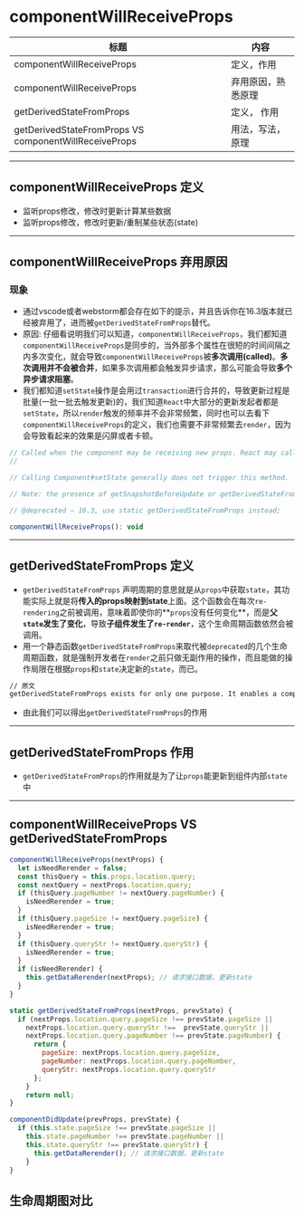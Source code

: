 # componentWillReceiveProps

| 标题 | 内容 |
| --- | --- |
| componentWillReceiveProps | 定义，作用 |
| componentWillReceiveProps | 弃用原因，熟悉原理 |
| getDerivedStateFromProps | 定义， 作用 |
| getDerivedStateFromProps VS componentWillReceiveProps | 用法，写法，原理 |

------

## componentWillReceiveProps 定义

- 监听props修改，修改时更新计算某些数据
- 监听props修改，修改时更新/重制某些状态(state)

------

## componentWillReceiveProps 弃用原因

### 现象

- 通过vscode或者webstorm都会存在如下的提示，并且告诉你在16.3版本就已经被弃用了，进而被`getDerivedStateFromProps`替代。
- 原因: 仔细看说明我们可以知道，`componentWillReceiveProps`，我们都知道`componentWillReceiveProps`是同步的，当外部多个属性在很短的时间间隔之内多次变化，就会导致`componentWillReceiveProps`被**多次调用(called)**。**多次调用并不会被合并**，如果多次调用都会触发异步请求，那么可能会导致**多个异步请求阻塞**。
- 我们都知道`setState`操作是会用过`transaction`进行合并的，导致更新过程是批量(一批一批去触发更新)的，我们知道`React`中大部分的更新发起者都是`setState`，所以`render`触发的频率并不会非常频繁，同时也可以去看下`componentWillReceiveProps`的定义，我们也需要不非常频繁去`render`，因为会导致看起来的效果是闪屏或者卡顿。

```javascript
// Called when the component may be receiving new props. React may call this even if props have not changed, so be sure to compare new and existing props if you only want to handle changes.
// 

// Calling Component#setState generally does not trigger this method.

// Note: the presence of getSnapshotBeforeUpdate or getDerivedStateFromProps prevents this from being invoked.

// @deprecated — 16.3, use static getDerivedStateFromProps instead;

componentWillReceiveProps(): void
```

------


## getDerivedStateFromProps 定义

- `getDerivedStateFromProps` 声明周期的意思就是从`props`中获取`state`，其功能实际上就是将**传入的props映射到state**上面。这个函数会在每次`re-rendering`之前被调用，意味着即使你的**`props`没有任何变化**，而是**父`state`发生了变化**，导致**子组件发生了`re-render`**，这个生命周期函数依然会被调用。
-  用一个静态函数`getDerivedStateFromProps`来取代被`deprecated`的几个生命周期函数，就是强制开发者在`render`之前只做无副作用的操作，而且能做的操作局限在根据`props`和`state`决定新的`state`，而已。

```md
// 原文
getDerivedStateFromProps exists for only one purpose. It enables a component to update its internal state as the result of changes in props.
```

- 由此我们可以得出`getDerivedStateFromProps`的作用

------

## getDerivedStateFromProps 作用

- `getDerivedStateFromProps`的作用就是为了让`props`能更新到组件内部`state`中

------

## componentWillReceiveProps VS getDerivedStateFromProps

```javascript
componentWillReceiveProps(nextProps) {
  let isNeedRerender = false;
  const thisQuery = this.props.location.query;
  const nextQuery = nextProps.location.query;
  if (thisQuery.pageNumber != nextQuery.pageNumber) {
    isNeedRerender = true;
  }
  if (thisQuery.pageSize != nextQuery.pageSize) {
    isNeedRerender = true;
  }
  if (thisQuery.queryStr != nextQuery.queryStr) {
    isNeedRerender = true;
  }
  if (isNeedRerender) {
    this.getDataRerender(nextProps); // 请求接口数据，更新state
  }
}
```

```javascript
static getDerivedStateFromProps(nextProps, prevState) {
  if (nextProps.location.query.pageSize !== prevState.pageSize ||
    nextProps.location.query.queryStr !==  prevState.queryStr ||
    nextProps.location.query.pageNumber !== prevState.pageNumber) {
      return {
        pageSize: nextProps.location.query.pageSize,
        pageNumber: nextProps.location.query.pageNumber,
        queryStr: nextProps.location.query.queryStr
      };
    }
    return null;
}

componentDidUpdate(prevProps, prevState) {
  if (this.state.pageSize !== prevState.pageSize || 
    this.state.pageNumber !== prevState.pageNumber ||
    this.state.queryStr !== prevState.queryStr) {
      this.getDataRerender(); // 请求接口数据，更新state
    }
}
```

## 生命周期图对比

 